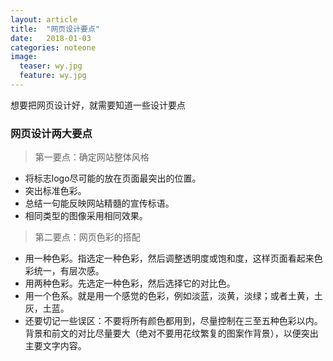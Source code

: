 ```yaml
---
layout: article
title:  "网页设计要点"
date:   2018-01-03
categories: noteone
image:
  teaser: wy.jpg
  feature: wy.jpg
---
```

想要把网页设计好，就需要知道一些设计要点

### 网页设计两大要点

>  第一要点：确定网站整体风格
* 将标志logo尽可能的放在页面最突出的位置。
* 突出标准色彩。
* 总结一句能反映网站精髓的宣传标语。
* 相同类型的图像采用相同效果。

> 第二要点：网页色彩的搭配
* 用一种色彩。指选定一种色彩，然后调整透明度或饱和度，这样页面看起来色彩统一，有层次感。
* 用两种色彩。先选定一种色彩，然后选择它的对比色。
* 用一个色系。就是用一个感觉的色彩，例如淡蓝，淡黄，淡绿；或者土黄，土灰，土蓝。
* 还要切记一些误区：不要将所有颜色都用到，尽量控制在三至五种色彩以内。背景和前文的对比尽量要大（绝对不要用花纹繁复的图案作背景），以便突出主要文字内容。
